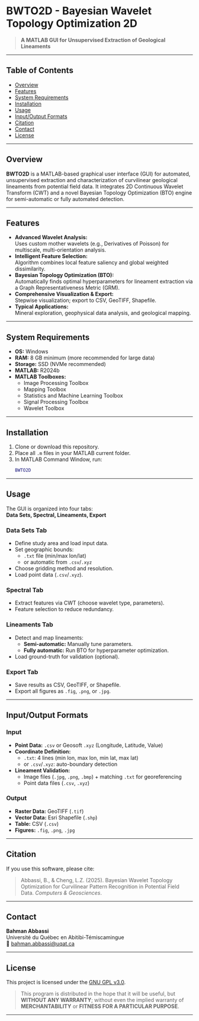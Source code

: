 # BWTO2D - Bayesian Wavelet Topology Optimization 2D

> **A MATLAB GUI for Unsupervised Extraction of Geological Lineaments**

---

## Table of Contents

- [Overview](#overview)
- [Features](#features)
- [System Requirements](#system-requirements)
- [Installation](#installation)
- [Usage](#usage)
- [Input/Output Formats](#inputoutput-formats)
- [Citation](#citation)
- [Contact](#contact)
- [License](#license)

---

## Overview

**BWTO2D** is a MATLAB-based graphical user interface (GUI) for automated, unsupervised extraction and characterization of curvilinear geological lineaments from potential field data. It integrates 2D Continuous Wavelet Transform (CWT) and a novel Bayesian Topology Optimization (BTO) engine for semi-automatic or fully automated detection.

---

## Features

- **Advanced Wavelet Analysis:**  
  Uses custom mother wavelets (e.g., Derivatives of Poisson) for multiscale, multi-orientation analysis.
- **Intelligent Feature Selection:**  
  Algorithm combines local feature saliency and global weighted dissimilarity.
- **Bayesian Topology Optimization (BTO):**  
  Automatically finds optimal hyperparameters for lineament extraction via a Graph Representativeness Metric (GRM).
- **Comprehensive Visualization & Export:**  
  Stepwise visualization; export to CSV, GeoTIFF, Shapefile.
- **Typical Applications:**  
  Mineral exploration, geophysical data analysis, and geological mapping.

---

## System Requirements

- **OS:** Windows  
- **RAM:** 8 GB minimum (more recommended for large data)  
- **Storage:** SSD (NVMe recommended)  
- **MATLAB:** R2024b  
- **MATLAB Toolboxes:**  
  - Image Processing Toolbox  
  - Mapping Toolbox  
  - Statistics and Machine Learning Toolbox  
  - Signal Processing Toolbox  
  - Wavelet Toolbox

---

## Installation

1. Clone or download this repository.
2. Place all `.m` files in your MATLAB current folder.
3. In MATLAB Command Window, run:
    ```matlab
    BWTO2D
    ```

---

## Usage

The GUI is organized into four tabs:  
**Data Sets, Spectral, Lineaments, Export**

### Data Sets Tab

- Define study area and load input data.
- Set geographic bounds:  
  - `.txt` file (min/max lon/lat)  
  - or automatic from `.csv`/`.xyz`
- Choose gridding method and resolution.
- Load point data (`.csv`/`.xyz`).

### Spectral Tab

- Extract features via CWT (choose wavelet type, parameters).
- Feature selection to reduce redundancy.

### Lineaments Tab

- Detect and map lineaments:
  - **Semi-automatic:** Manually tune parameters.
  - **Fully automatic:** Run BTO for hyperparameter optimization.
- Load ground-truth for validation (optional).

### Export Tab

- Save results as CSV, GeoTIFF, or Shapefile.
- Export all figures as `.fig`, `.png`, or `.jpg`.

---

## Input/Output Formats

### Input

- **Point Data:** `.csv` or Geosoft `.xyz` (Longitude, Latitude, Value)
- **Coordinate Definition:**  
  - `.txt`: 4 lines (min lon, max lon, min lat, max lat)  
  - or `.csv`/`.xyz`: auto-boundary detection
- **Lineament Validation:**  
  - Image files (`.jpg`, `.png`, `.bmp`) + matching `.txt` for georeferencing  
  - Point data files (`.csv`, `.xyz`)

### Output

- **Raster Data:** GeoTIFF (`.tif`)
- **Vector Data:** Esri Shapefile (`.shp`)
- **Table:** CSV (`.csv`)
- **Figures:** `.fig`, `.png`, `.jpg`

---

## Citation

If you use this software, please cite:

> Abbassi, B., & Cheng, L.Z. (2025). Bayesian Wavelet Topology Optimization for Curvilinear Pattern Recognition in Potential Field Data. *Computers & Geosciences*.

---

## Contact

**Bahman Abbassi**  
Université du Québec en Abitibi-Témiscamingue  
📧 [bahman.abbassi@uqat.ca](mailto:bahman.abbassi@uqat.ca)

---

## License

This project is licensed under the [GNU GPL v3.0](https://www.gnu.org/licenses/gpl-3.0.en.html).

> This program is distributed in the hope that it will be useful, but **WITHOUT ANY WARRANTY**; without even the implied warranty of **MERCHANTABILITY** or **FITNESS FOR A PARTICULAR PURPOSE**.

---


